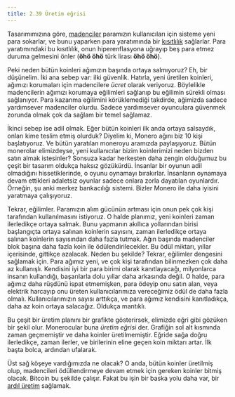 ```yaml
---
title: 2.39 Üretim eğrisi
---
```


Tasarımımızına göre, [madenciler](2.09_miners.md) paramızın
kullanıcıları için sisteme yeni para sokarlar, ve bunu yaparken para
yaratımında bir [kısıtlılık](2.07_scarcity.md) sağlarlar.  Para
yaratımındaki bu kısıtlılık, onun hiperenflasyona uğrayıp beş para
etmez duruma gelmesini önler (**öhö öhö** türk lirası **öhö öhö**).

Peki neden bütün koinleri ağımızın başında ortaya salmıyoruz?  Eh, bir
düşünelim.  İki ana sebep var: ilki güvenlik.  Hatırla, yeni üretilen
koinleri, ağımızı korumaları için madencilere *ücret* olarak
veriyoruz.  Böylelikle madencilerin ağımızı korumaya eğilimleri
sağlanıp bu eğilimin sürekli olması sağlanıyor.  Para kazanma
eğilimini körüklemediği takdirde, ağimizda sadece yardımsever
madenciler olurdu.  Sadece yardımsever oyunculara güvenmek zorunda
olmak çok da sağlam bir temel sağlamaz.

İkinci sebep ise adil olmak.  Eğer bütün koinleri ilk anda ortaya
salsaydık, onları kime teslim etmiş olurduk?  Diyelim ki, Monero ağını
biz 10 kişi başlatıyoruz.  Ve bütün yaratılan moneroyu aramızda
paylaşıyoruz.  Bütün monerolar elimizdeyse, yeni kullanıcılar bizim
koinlerimizi neden bizden satın almak istesinler?  Sonsuza kadar
herkesten daha zengin olduğumuz bu çeşit bir tasarım oldukça haksız
gözükürdü.  İnsanlar bir oyunun adil olmadığını hissetiklerinde, o
oyunu oynamayı bırakırlar.  İnsanların oynamaya devam ettikleri
adaletsiz oyunlar sadece onlara zorla dayatılan oyunlardır.  Örneğin,
şu anki merkez bankacılığı sistemi.  Bizler Monero ile daha iyisini
yaratmaya çalışıyoruz.

Tekrar, eğilimler.  Paramızın alım gücünün artması için onun pek çok
kişi tarafından kullanılmasını istiyoruz.  O halde planımız, yeni
koinleri zaman ilerledikçe ortaya salmak.  Bunu yapmanın akıllıca
yollarından birisi başlangıçta ortaya salınan koinlerin sayısını,
zaman ilerledikçe ortaya salınan koinlerin sayısından daha fazla
tutmak.  Ağın başında madenciler blok başına daha fazla koin ile
ödülendirilecekler.  Bu ödül miktarı, yıllar içerisinde, gittikçe
azalacak.  Neden bu şekilde?  Tekrar, eğilimler dengesini sağlamak
için.  Para ağımız yeni, ve çok kişi tarafından bilinmezken çok daha
az kullanışlı.  Kendisini iyi bir para birimi olarak kanıtlayacağı,
milyonlarca insanın kullandığı, başarılarla dolu yıllar daha arkasında
değil.  O halde, para ağımız daha rüşdünü ispat etmemişken, para
ödeyip onu satın alan, veya elektrik harcayıp onu üreten
kullanıcılarımıza vereceğimiz ödül de daha fazla olmalı.
Kullanıcılarımızın sayısı arttıkça, ve para ağımız kendisini
kanıtladıkça, daha az koin ortaya salacağız.  Oldukça mantıklı.

Bu çeşit bir üretim planını bir grafikte gösterirsek, elimizde eğri
gibi gözüken bir şekil olur.  Monerocular buna *üretim eğrisi* der.
Grafiğin sol alt kısmında zaman geçmemiştir ve daha koinler
üretilmemiştir.  Eğride sağa doğru ilerledikçe, zaman ilerler, ve
birilerinin eline geçen koin miktarı artar.  İlk başta bolca, ardından
ufalarak.

Üst sağ köşeye vardığımızda ne olacak?  O anda, bütün koinler
üretilmiş olup, madencileri ödüllendirmeye devam etmek için gereken
koinler bitmiş olacak.  Bitcoin bu şekilde çalışır.  Fakat bu işin bir
baska yolu daha var, bir [ardıl üretim](2.40_tail_emission.md)
sağlamak.

